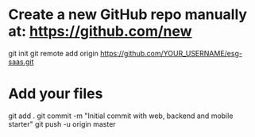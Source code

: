 # Create a new GitHub repo manually at: https://github.com/new
git init
git remote add origin https://github.com/YOUR_USERNAME/esg-saas.git

# Add your files
git add .
git commit -m "Initial commit with web, backend and mobile starter"
git push -u origin master
